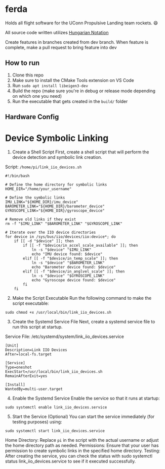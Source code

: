 # ferda
Holds all flight software for the UConn Propulsive Landing team rockets. :smile:

All source code written utilizes [Hungarian Notation](https://www.cse.iitk.ac.in/users/dsrkg/cs245/html/Guide.htm)

Create features in branches created from dev branch. When feature is complete, make a pull request to bring feature into dev

## How to run
1. Clone this repo
2. Make sure to install the CMake Tools extension on VS Code
3. Run `sudo apt install libeigen3-dev`
4. Build the repo (make sure you're in debug or release mode depending on which one you need)
5. Run the executable that gets created in the `build/` folder


## Hardware Config

  # Device Symbolic Linking
  1. Create a Shell Script
  First, create a shell script that will perform the device detection and symbolic link creation.
  
  Script: `/home/pi/link_iio_devices.sh`

  ```
  #!/bin/bash

  # Define the home directory for symbolic links
  HOME_DIR="/home/your_username"
  
  # Define the symbolic links
  IMU_LINK="${HOME_DIR}/imu_device"
  BAROMETER_LINK="${HOME_DIR}/barometer_device"
  GYROSCOPE_LINK="${HOME_DIR}/gyroscope_device"
  
  # Remove old links if they exist
  rm -f "$IMU_LINK" "$BAROMETER_LINK" "$GYROSCOPE_LINK"
  
  # Iterate over the IIO device directories
  for device in /sys/bus/iio/devices/iio:device*; do
      if [[ -d "$device" ]]; then
          if [[ -f "$device/in_accel_scale_available" ]]; then
              ln -s "$device" "$IMU_LINK"
              echo "IMU device found: $device"
          elif [[ -f "$device/in_temp_scale" ]]; then
              ln -s "$device" "$BAROMETER_LINK"
              echo "Barometer device found: $device"
          elif [[ -f "$device/in_anglvel_scale" ]]; then
              ln -s "$device" "$GYROSCOPE_LINK"
              echo "Gyroscope device found: $device"
          fi
      fi
  ```

  2. Make the Script Executable
  Run the following command to make the script executable:

  ```
  sudo chmod +x /usr/local/bin/link_iio_devices.sh
  ```

  3. Create the Systemd Service File
  Next, create a systemd service file to run this script at startup.

  Service File: /etc/systemd/system/link_iio_devices.service

  ```
  [Unit]
  Description=Link IIO Devices
  After=local-fs.target
  
  [Service]
  Type=oneshot
  ExecStart=/usr/local/bin/link_iio_devices.sh
  RemainAfterExit=yes
  
  [Install]
  WantedBy=multi-user.target
  ```

  4. Enable the Systemd Service
  Enable the service so that it runs at startup:

  ```
  sudo systemctl enable link_iio_devices.service
  ```
  
  5. Start the Service (Optional)
  You can start the service immediately (for testing purposes) using:
  
  ```
  sudo systemctl start link_iio_devices.service
  ```

  Home Directory: Replace `pi` in the script with the actual username or adjust the home directory path as needed.
  Permissions: Ensure that your user has permission to create symbolic links in the specified home directory.
  Testing: After creating the service, you can check the status with sudo systemctl status link_iio_devices.service to see if it executed successfully.
